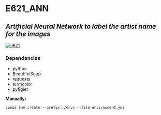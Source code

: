 # E621_ANN
## _Artificial Neural Network to label the artist name for the images_
[![e621](https://static1.e621.net/data/mascot_bg/esix2.jpg)](https://nodesource.com/products/nsolid)
### Dependencies
* python
* BeautifulSoup
* requests
* termcolor
* pyfiglet

**Manually:**  

	conda env create --prefix ./envs --file environment.yml
